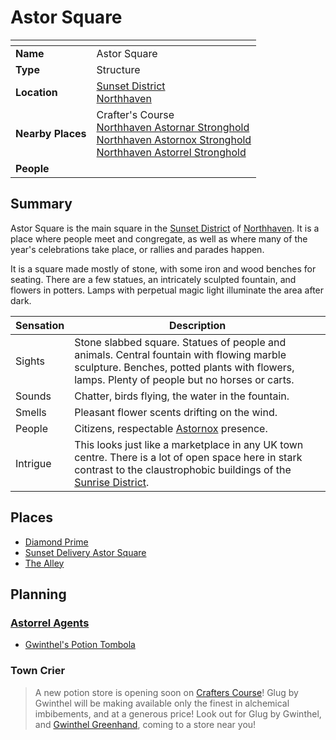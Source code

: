 # Astor Square

| []() | |
| --- | --- |
| **Name** | Astor Square |
| **Type** | Structure |
| **Location** | [Sunset District](../districts/sunset-district.md)<br>[Northhaven](../cities/northhaven.md) |
| **Nearby Places** | Crafter's Course<br>[Northhaven Astornar Stronghold](../strongholds/northhaven-astornar-stronghold.md)<br>[Northhaven Astornox Stronghold](../strongholds/northhaven-astornox-stronghold.md)<br>[Northhaven Astorrel Stronghold](../strongholds/northhaven-astorrel-stronghold.md) |
| **People** | |

## Summary

Astor Square is the main square in the [Sunset District](../districts/sunset-district.md) of [Northhaven](../cities/northhaven.md). It is a place where people meet and congregate, as well as where many of the year's celebrations take place, or rallies and parades happen.

It is a square made mostly of stone, with some iron and wood benches for seating. There are a few statues, an intricately sculpted fountain, and flowers in potters. Lamps with perpetual magic light illuminate the area after dark.

| Sensation | Description |
| ---- | --- |
| Sights | Stone slabbed square. Statues of people and animals. Central fountain with flowing marble sculpture. Benches, potted plants with flowers, lamps. Plenty of people but no horses or carts. |
| Sounds | Chatter, birds flying, the water in the fountain. |
| Smells | Pleasant flower scents drifting on the wind. |
| People | Citizens, respectable [Astornox](../../organisations/government/astornox/astornox.md) presence. |
| Intrigue | This looks just like a marketplace in any UK town centre. There is a lot of open space here in stark contrast to the claustrophobic buildings of the [Sunrise District](../districts/sunrise-district.md). |

## Places

- [Diamond Prime](../buildings/temples/diamond-prime.md)
- [Sunset Delivery Astor Square](../buildings/shops/sunset-delivery-astor-square.md)
- [The Alley](../buildings/shops/the-alley.md)

## Planning

### [Astorrel Agents](../../campaigns/C2-astorrel-agents.md)

- [Gwinthel's Potion Tombola](../../mechanics/roleplay/games/gwinthels-potion-tombola.md)

### Town Crier

> A new potion store is opening soon on [Crafters Course](../streets/crafters-course.md)! Glug by Gwinthel will be making available only the finest in alchemical imbibements, and at a generous price! Look out for Glug by Gwinthel, and [Gwinthel Greenhand](../../characters/gwinthel-greenhand.md), coming to a store near you!

